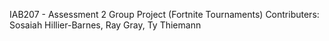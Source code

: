 IAB207 - Assessment 2 Group Project (Fortnite Tournaments)
Contributers: Sosaiah Hillier-Barnes, Ray Gray, Ty Thiemann
